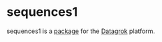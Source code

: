 # sequences1

sequences1 is a [package](https://datagrok.ai/help/develop/develop#packages) for the [Datagrok](https://datagrok.ai) platform.